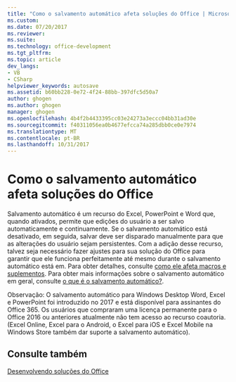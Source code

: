 ```yaml
---
title: "Como o salvamento automático afeta soluções do Office | Microsoft Docs"
ms.custom: 
ms.date: 07/20/2017
ms.reviewer: 
ms.suite: 
ms.technology: office-development
ms.tgt_pltfrm: 
ms.topic: article
dev_langs:
- VB
- CSharp
helpviewer_keywords: autosave
ms.assetid: b60bb228-0e72-4f24-88bb-397dfc5d50a7
author: ghogen
ms.author: ghogen
manager: ghogen
ms.openlocfilehash: 4b4f2b4433395cc03e24273a3eccc04bb31ad30e
ms.sourcegitcommit: f40311056ea0b4677efcca74a285dbb0ce0e7974
ms.translationtype: MT
ms.contentlocale: pt-BR
ms.lasthandoff: 10/31/2017
---
```

# <a name="how-autosave-impacts-office-solutions"></a>Como o salvamento automático afeta soluções do Office

Salvamento automático é um recurso do Excel, PowerPoint e Word que, quando ativados, permite que edições do usuário a ser salvo automaticamente e continuamente. Se o salvamento automático está desativado, em seguida, salvar deve ser disparado manualmente para que as alterações do usuário sejam persistentes. Com a adição desse recurso, talvez seja necessário fazer ajustes para sua solução do Office para garantir que ele funciona perfeitamente até mesmo durante o salvamento automático está em. Para obter detalhes, consulte [como ele afeta macros e suplementos](https://msdn.microsoft.com/vba/office-shared-vba/articles/how-autosave-impacts-addins-and-macros). Para obter mais informações sobre o salvamento automático em geral, consulte [o que é o salvamento automático?](https://support.office.com/en-US/article/What-is-AutoSave-6d6bd723-ebfd-4e40-b5f6-ae6e8088f7a5).

Observação: O salvamento automático para Windows Desktop Word, Excel e PowerPoint foi introduzido no 2017 e está disponível para assinantes do Office 365. Os usuários que compraram uma licença permanente para o Office 2016 ou anteriores atualmente não tem acesso ao recurso coautoria. (Excel Online, Excel para o Android, o Excel para iOS e Excel Mobile na Windows Store também dar suporte a salvamento automático). 

## <a name="see-also"></a>Consulte também
[Desenvolvendo soluções do Office](./developing-office-solutions.md)
